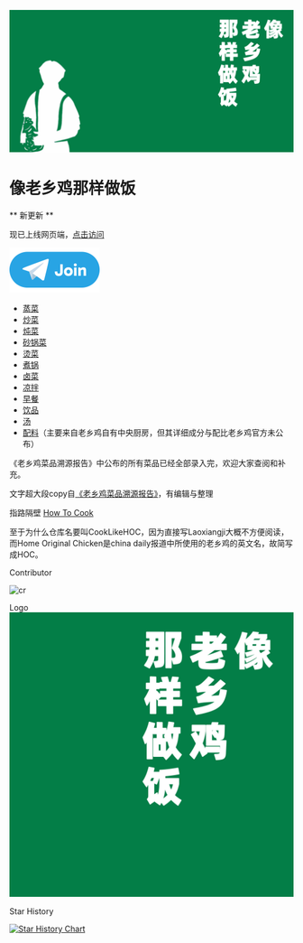 ![pic](/banner.png)

# 像老乡鸡那样做饭

** 新更新 **

现已上线网页端，[点击访问](https://cooklikehoc.soilzhu.su)

[![link](/tg.png)](https://t.me/cooklikehoc)

- [蒸菜](/蒸菜)
- [炒菜](/炒菜)
- [炖菜](/炖菜)
- [砂锅菜](/砂锅菜)
- [烫菜](/烫菜)
- [煮锅](/煮锅)
- [卤菜](/卤菜)
- [凉拌](/凉拌)
- [早餐](/早餐)
- [饮品](/饮品)
- [汤](/汤)
- [配料](/配料)（主要来自老乡鸡自有中央厨房，但其详细成分与配比老乡鸡官方未公布）

《老乡鸡菜品溯源报告》中公布的所有菜品已经全部录入完，欢迎大家查阅和补充。

文字超大段copy自[《老乡鸡菜品溯源报告》](https://www.lxjchina.com.cn/display.asp?id=4226)，有编辑与整理

指路隔壁 [How To Cook](https://cook.aiurs.co/)

至于为什么仓库名要叫CookLikeHOC，因为直接写Laoxiangji大概不方便阅读，而Home Original Chicken是china daily报道中所使用的老乡鸡的英文名，故简写成HOC。

Contributor

![cr](https://contrib.rocks/image?repo=Gar-b-age/CookLikeHOC)

Logo
![pic](/logo.png) 

Star History

[![Star History Chart](https://api.star-history.com/svg?repos=Gar-b-age/CookLikeHOC&type=Date)](https://star-history.com/#Gar-b-age/CookLikeHOC&Date)

